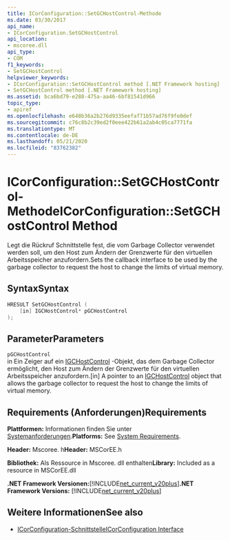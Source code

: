 ```yaml
---
title: ICorConfiguration::SetGCHostControl-Methode
ms.date: 03/30/2017
api_name:
- ICorConfiguration.SetGCHostControl
api_location:
- mscoree.dll
api_type:
- COM
f1_keywords:
- SetGCHostControl
helpviewer_keywords:
- ICorConfiguration::SetGCHostControl method [.NET Framework hosting]
- SetGCHostControl method [.NET Framework hosting]
ms.assetid: bca6bd79-e288-475a-aa46-6bf81541d966
topic_type:
- apiref
ms.openlocfilehash: e648b36a2b276d9335eefaf71b57ad76f9fe0def
ms.sourcegitcommit: c76c8b2c39ed2f0eee422b61a2ab4c05ca7771fa
ms.translationtype: MT
ms.contentlocale: de-DE
ms.lasthandoff: 05/21/2020
ms.locfileid: "83762382"
---
```

# <a name="icorconfigurationsetgchostcontrol-method"></a><span data-ttu-id="28fe5-102">ICorConfiguration::SetGCHostControl-Methode</span><span class="sxs-lookup"><span data-stu-id="28fe5-102">ICorConfiguration::SetGCHostControl Method</span></span>
<span data-ttu-id="28fe5-103">Legt die Rückruf Schnittstelle fest, die vom Garbage Collector verwendet werden soll, um den Host zum Ändern der Grenzwerte für den virtuellen Arbeitsspeicher anzufordern.</span><span class="sxs-lookup"><span data-stu-id="28fe5-103">Sets the callback interface to be used by the garbage collector to request the host to change the limits of virtual memory.</span></span>  
  
## <a name="syntax"></a><span data-ttu-id="28fe5-104">Syntax</span><span class="sxs-lookup"><span data-stu-id="28fe5-104">Syntax</span></span>  
  
```cpp  
HRESULT SetGCHostControl (  
    [in] IGCHostControl* pGCHostControl  
);  
```  
  
## <a name="parameters"></a><span data-ttu-id="28fe5-105">Parameter</span><span class="sxs-lookup"><span data-stu-id="28fe5-105">Parameters</span></span>  
 `pGCHostControl`  
 <span data-ttu-id="28fe5-106">in Ein Zeiger auf ein [IGCHostControl](igchostcontrol-interface.md) -Objekt, das dem Garbage Collector ermöglicht, den Host zum Ändern der Grenzwerte für den virtuellen Arbeitsspeicher anzufordern.</span><span class="sxs-lookup"><span data-stu-id="28fe5-106">[in] A pointer to an [IGCHostControl](igchostcontrol-interface.md) object that allows the garbage collector to request the host to change the limits of virtual memory.</span></span>  
  
## <a name="requirements"></a><span data-ttu-id="28fe5-107">Requirements (Anforderungen)</span><span class="sxs-lookup"><span data-stu-id="28fe5-107">Requirements</span></span>  
 <span data-ttu-id="28fe5-108">**Plattformen:** Informationen finden Sie unter [Systemanforderungen](../../get-started/system-requirements.md).</span><span class="sxs-lookup"><span data-stu-id="28fe5-108">**Platforms:** See [System Requirements](../../get-started/system-requirements.md).</span></span>  
  
 <span data-ttu-id="28fe5-109">**Header:** Mscoree. h</span><span class="sxs-lookup"><span data-stu-id="28fe5-109">**Header:** MSCorEE.h</span></span>  
  
 <span data-ttu-id="28fe5-110">**Bibliothek:** Als Ressource in Mscoree. dll enthalten</span><span class="sxs-lookup"><span data-stu-id="28fe5-110">**Library:** Included as a resource in MSCorEE.dll</span></span>  
  
 <span data-ttu-id="28fe5-111">**.NET Framework Versionen:**[!INCLUDE[net_current_v20plus](../../../../includes/net-current-v20plus-md.md)]</span><span class="sxs-lookup"><span data-stu-id="28fe5-111">**.NET Framework Versions:** [!INCLUDE[net_current_v20plus](../../../../includes/net-current-v20plus-md.md)]</span></span>  
  
## <a name="see-also"></a><span data-ttu-id="28fe5-112">Weitere Informationen</span><span class="sxs-lookup"><span data-stu-id="28fe5-112">See also</span></span>

- [<span data-ttu-id="28fe5-113">ICorConfiguration-Schnittstelle</span><span class="sxs-lookup"><span data-stu-id="28fe5-113">ICorConfiguration Interface</span></span>](icorconfiguration-interface.md)
